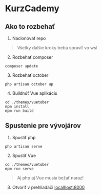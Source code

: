 # KurzCademy
## Ako to rozbehať

1. Naclonovať repo
> Všetky dalšie kroky treba spraviť vo wsl
2. Rozbehať composer
```
composer update
```
3. Rozbehať october
```
php artisan october up
```
4. Buildnúť Vue aplikáciu
```
cd ./themes/vuetober
npm install
npm run build
```

## Spustenie pre vývojárov
1. Spustiť php
```
php artisan serve
```
2. Spustiť Vue
```
cd ./themes/vuetober
npm run serve
```
> Aj php aj Vue musia bežať naraz!
3. Otvoriť v prehliadači [localhost:8000](http://localhost:8000)
